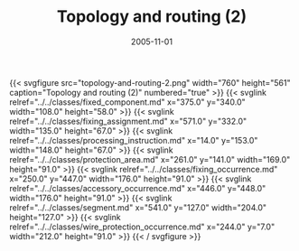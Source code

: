 ﻿---
title: Topology and routing (2)
toc: false
type: specs
layout: diagram
date: "2005-11-01"
draft: false
specification: KBL
version: 2.3.sr1
documentType: "Recommendation"
elementType: Diagram
classes:
  - Fixed_component
  - Fixing_assignment
  - Processing_instruction
  - Protection_area
  - Fixing_occurrence
  - Accessory_occurrence
  - Segment
  - Wire_protection_occurrence
menu:
  KBL-2.3.sr1:    
    parent: presentation
    identifier: presentation/topology-and-routing-2
    weight: 1014 

# Prev/next pager order (if `docs_section_pager` enabled in `params.toml`)
weight: 1014
---
{{< svgfigure src="topology-and-routing-2.png" width="760" height="561" caption="Topology and routing (2)" numbered="true" >}}
  {{< svglink relref="../../classes/fixed_component.md" x="375.0" y="340.0" width="108.0" height="58.0" >}}
  {{< svglink relref="../../classes/fixing_assignment.md" x="571.0" y="332.0" width="135.0" height="67.0" >}}
  {{< svglink relref="../../classes/processing_instruction.md" x="14.0" y="153.0" width="148.0" height="67.0" >}}
  {{< svglink relref="../../classes/protection_area.md" x="261.0" y="141.0" width="169.0" height="91.0" >}}
  {{< svglink relref="../../classes/fixing_occurrence.md" x="250.0" y="447.0" width="176.0" height="91.0" >}}
  {{< svglink relref="../../classes/accessory_occurrence.md" x="446.0" y="448.0" width="176.0" height="91.0" >}}
  {{< svglink relref="../../classes/segment.md" x="541.0" y="127.0" width="204.0" height="127.0" >}}
  {{< svglink relref="../../classes/wire_protection_occurrence.md" x="244.0" y="7.0" width="212.0" height="91.0" >}}
{{< / svgfigure >}}
